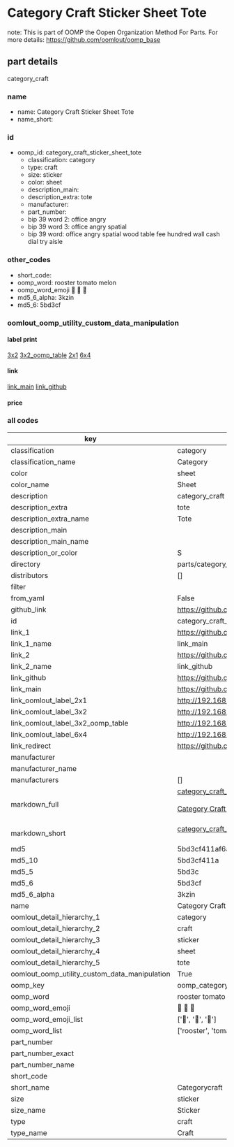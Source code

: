 # Category Craft Sticker Sheet Tote  

note: This is part of OOMP the Oopen Organization Method For Parts. For more details: https://github.com/oomlout/oomp_base

##  part details
  



category_craft



### name
* name: Category Craft Sticker Sheet Tote
* name_short: 
### id
* oomp_id: category_craft_sticker_sheet_tote
  * classification: category
  * type: craft
  * size: sticker
  * color: sheet
  * description_main: 
  * description_extra: tote
  * manufacturer: 
  * part_number: 
  * bip 39 word 2: office angry
  * bip 39 word 3: office angry spatial
  * bip 39 word: office angry spatial wood table fee hundred wall cash dial try aisle

### other_codes
* short_code: 
* oomp_word: rooster tomato melon
* oomp_word_emoji :rooster: :tomato: :melon:
* md5_6_alpha: 3kzin
* md5_6: 5bd3cf






### oomlout_oomp_utility_custom_data_manipulation
#### label print
[3x2](http://192.168.1.245:1112/?label=oomp%203kzin)
[3x2_oomp_table](http://192.168.1.108:1112/?label=oomp%203kzin)
[2x1](http://192.168.1.242:1112/?label=oomp%203kzin)
[6x4](http://192.168.1.55:1112/?label=oomp%203kzin)    

#### link

[link_main](https://github.com/oomlout/oomlout_oomp_version_1_messy/tree/main/parts/category_craft_sticker_sheet_tote) [link_github](https://github.com/oomlout/oomlout_oomp_version_1_messy/tree/main/parts/category_craft_sticker_sheet_tote)                             

#### price







### all codes 
| key | value |  
| --- | --- |  
| classification | category |  
| classification_name | Category |  
| color | sheet |  
| color_name | Sheet |  
| description | category_craft |  
| description_extra | tote |  
| description_extra_name | Tote |  
| description_main |  |  
| description_main_name |  |  
| description_or_color | S  |  
| directory | parts/category_craft_sticker_sheet_tote |  
| distributors | [] |  
| filter |  |  
| from_yaml | False |  
| github_link | https://github.com/oomlout/oomlout_oomp_part_src/tree/main/parts/category_craft_sticker_sheet_tote |  
| id | category_craft_sticker_sheet_tote |  
| link_1 | https://github.com/oomlout/oomlout_oomp_version_1_messy/tree/main/parts/category_craft_sticker_sheet_tote |  
| link_1_name | link_main |  
| link_2 | https://github.com/oomlout/oomlout_oomp_version_1_messy/tree/main/parts/category_craft_sticker_sheet_tote |  
| link_2_name | link_github |  
| link_github | https://github.com/oomlout/oomlout_oomp_version_1_messy/tree/main/parts/category_craft_sticker_sheet_tote |  
| link_main | https://github.com/oomlout/oomlout_oomp_version_1_messy/tree/main/parts/category_craft_sticker_sheet_tote |  
| link_oomlout_label_2x1 | http://192.168.1.242:1112/?label=oomp%203kzin |  
| link_oomlout_label_3x2 | http://192.168.1.245:1112/?label=oomp%203kzin |  
| link_oomlout_label_3x2_oomp_table | http://192.168.1.108:1112/?label=oomp%203kzin |  
| link_oomlout_label_6x4 | http://192.168.1.55:1112/?label=oomp%203kzin |  
| link_redirect | https://github.com/oomlout/oomlout_oomp_version_1_messy/tree/main/parts/category_craft_sticker_sheet_tote |  
| manufacturer |  |  
| manufacturer_name |  |  
| manufacturers | [] |  
| markdown_full | [category_craft_sticker_sheet_tote](none)<br>[](none)<br>[Category Craft Sticker Sheet Tote](none)<br><br> |  
| markdown_short | [category_craft_sticker_sheet_tote](none)<br><br> |  
| md5 | 5bd3cf411af6ade5526e7fd3a1023ccc |  
| md5_10 | 5bd3cf411a |  
| md5_5 | 5bd3c |  
| md5_6 | 5bd3cf |  
| md5_6_alpha | 3kzin |  
| name | Category Craft Sticker Sheet Tote |  
| oomlout_detail_hierarchy_1 | category |  
| oomlout_detail_hierarchy_2 | craft |  
| oomlout_detail_hierarchy_3 | sticker |  
| oomlout_detail_hierarchy_4 | sheet |  
| oomlout_detail_hierarchy_5 | tote |  
| oomlout_oomp_utility_custom_data_manipulation | True |  
| oomp_key | oomp_category_craft_sticker_sheet_tote |  
| oomp_word | rooster tomato melon |  
| oomp_word_emoji | :rooster: :tomato: :melon: |  
| oomp_word_emoji_list | [':rooster:', ':tomato:', ':melon:'] |  
| oomp_word_list | ['rooster', 'tomato', 'melon'] |  
| part_number |  |  
| part_number_exact |  |  
| part_number_name |  |  
| short_code |  |  
| short_name | Categorycraft |  
| size | sticker |  
| size_name | Sticker |  
| type | craft |  
| type_name | Craft |  
